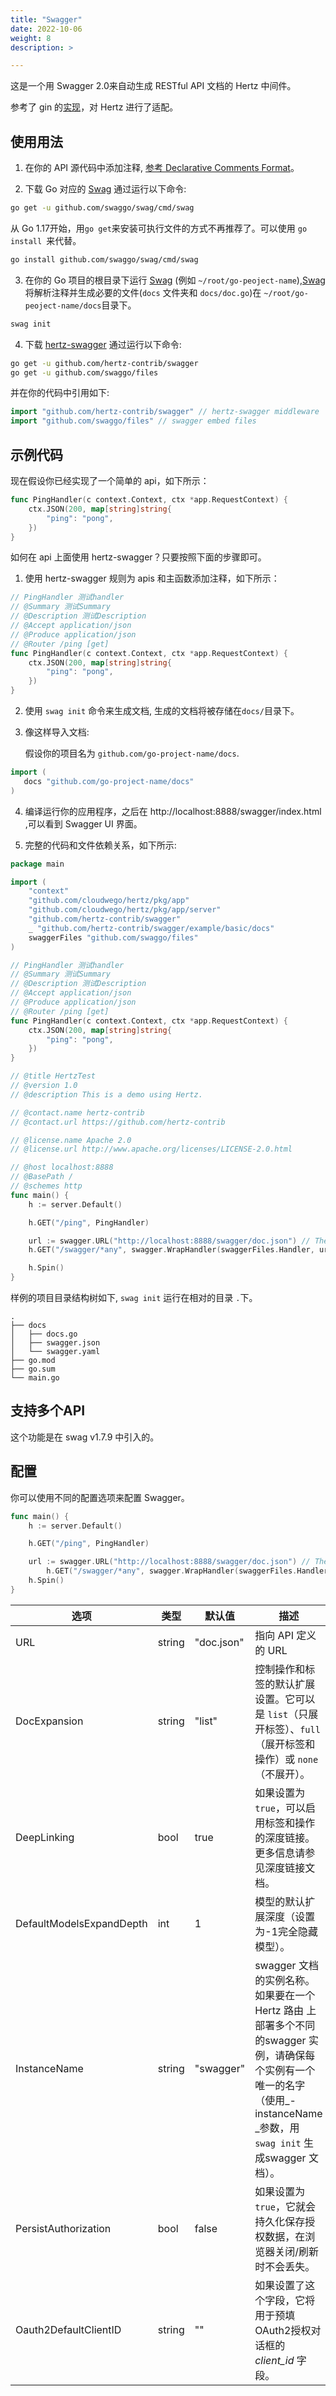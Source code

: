 ```yaml
---
title: "Swagger"
date: 2022-10-06
weight: 8
description: >

---
```


这是一个用 Swagger 2.0来自动生成 RESTful API 文档的 Hertz 中间件。

参考了 gin 的[实现](https://github.com/swaggo/gin-swagger)，对 Hertz 进行了适配。

## 使用用法

1. 在你的 API 源代码中添加注释, [参考 Declarative Comments Format](https://github.com/swaggo/swag/blob/master/README.md#declarative-comments-format)。

2. 下载 Go 对应的 [Swag](https://github.com/swaggo/swag) 通过运行以下命令:

```sh
go get -u github.com/swaggo/swag/cmd/swag
```

从 Go 1.17开始，用`go get`来安装可执行文件的方式不再推荐了。可以使用 `go install `来代替。

```sh
go install github.com/swaggo/swag/cmd/swag
```

3. 在你的 Go 项目的根目录下运行 [Swag](https://github.com/swaggo/swag) (例如 `~/root/go-peoject-name`),[Swag](https://github.com/swaggo/swag) 将解析注释并生成必要的文件(`docs` 文件夹和 `docs/doc.go`)在 `~/root/go-peoject-name/docs`目录下。

```sh
swag init
```


4. 下载 [hertz-swagger](https://github.com/hertz-contrib/swagger) 通过运行以下命令:

```sh
go get -u github.com/hertz-contrib/swagger
go get -u github.com/swaggo/files
```

并在你的代码中引用如下:

```go
import "github.com/hertz-contrib/swagger" // hertz-swagger middleware
import "github.com/swaggo/files" // swagger embed files

```

## 示例代码

现在假设你已经实现了一个简单的 api，如下所示：

```go
func PingHandler(c context.Context, ctx *app.RequestContext) {
    ctx.JSON(200, map[string]string{
        "ping": "pong",
    })
}

```

如何在 api 上面使用 hertz-swagger？只要按照下面的步骤即可。

1. 使用 hertz-swagger 规则为 apis 和主函数添加注释，如下所示：

```go
// PingHandler 测试handler
// @Summary 测试Summary
// @Description 测试Description
// @Accept application/json
// @Produce application/json
// @Router /ping [get]
func PingHandler(c context.Context, ctx *app.RequestContext) {
    ctx.JSON(200, map[string]string{
        "ping": "pong",
    })
}
```

2. 使用 `swag init` 命令来生成文档, 生成的文档将被存储在`docs/`目录下。

3. 像这样导入文档:

   假设你的项目名为 `github.com/go-project-name/docs`.

```go
import (
   docs "github.com/go-project-name/docs"
)
```

4. 编译运行你的应用程序，之后在 http://localhost:8888/swagger/index.html ,可以看到 Swagger UI 界面。

5. 完整的代码和文件依赖关系，如下所示:

```go
package main

import (
	"context"
	"github.com/cloudwego/hertz/pkg/app"
	"github.com/cloudwego/hertz/pkg/app/server"
	"github.com/hertz-contrib/swagger"
	_ "github.com/hertz-contrib/swagger/example/basic/docs"
	swaggerFiles "github.com/swaggo/files"
)

// PingHandler 测试handler
// @Summary 测试Summary
// @Description 测试Description
// @Accept application/json
// @Produce application/json
// @Router /ping [get]
func PingHandler(c context.Context, ctx *app.RequestContext) {
	ctx.JSON(200, map[string]string{
		"ping": "pong",
	})
}

// @title HertzTest
// @version 1.0
// @description This is a demo using Hertz.

// @contact.name hertz-contrib
// @contact.url https://github.com/hertz-contrib

// @license.name Apache 2.0
// @license.url http://www.apache.org/licenses/LICENSE-2.0.html

// @host localhost:8888
// @BasePath /
// @schemes http
func main() {
	h := server.Default()

	h.GET("/ping", PingHandler)

	url := swagger.URL("http://localhost:8888/swagger/doc.json") // The url pointing to API definition
	h.GET("/swagger/*any", swagger.WrapHandler(swaggerFiles.Handler, url))

	h.Spin()
}

```

样例的项目目录结构树如下, `swag init` 运行在相对的目录 `.`下。

```
.
├── docs
│   ├── docs.go
│   ├── swagger.json
│   └── swagger.yaml
├── go.mod
├── go.sum
└── main.go
```

## 支持多个API

这个功能是在 swag v1.7.9 中引入的。

## 配置

你可以使用不同的配置选项来配置 Swagger。

```go
func main() {
	h := server.Default()

	h.GET("/ping", PingHandler)

	url := swagger.URL("http://localhost:8888/swagger/doc.json") // The url pointing to API definition
		h.GET("/swagger/*any", swagger.WrapHandler(swaggerFiles.Handler, url, swagger.DefaultModelsExpandDepth(-1)))
	h.Spin()
}

```


| 选项                     | 类型   | 默认值     | 描述                                                         |
| ------------------------ | ------ | ---------- | ------------------------------------------------------------ |
| URL                      | string | "doc.json" | 指向 API 定义的 URL                                          |
| DocExpansion             | string | "list"     | 控制操作和标签的默认扩展设置。它可以是 `list`（只展开标签）、`full`（展开标签和操作）或 `none`（不展开）。 |
| DeepLinking              | bool   | true       | 如果设置为 `true`，可以启用标签和操作的深度链接。更多信息请参见深度链接文档。 |
| DefaultModelsExpandDepth | int    | 1          | 模型的默认扩展深度（设置为-1完全隐藏模型）。                 |
| InstanceName             | string | "swagger"  | swagger 文档的实例名称。如果要在一个 Hertz 路由 上部署多个不同的swagger 实例，请确保每个实例有一个唯一的名字（使用_-instanceName _参数，用` swag init`  生成swagger 文档）。 |
| PersistAuthorization     | bool   | false      | 如果设置为 `true`，它就会持久化保存授权数据，在浏览器关闭/刷新时不会丢失。 |
| Oauth2DefaultClientID    | string | ""         | 如果设置了这个字段，它将用于预填 OAuth2授权对话框的 *client_id* 字段。 |
